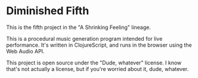 # Diminished Fifth

This is the fifth project in the "A Shrinking Feeling" lineage.

This is a procedural music generation program intended for live performance.
It's written in ClojureScript, and runs in the browser using the Web Audio API.

This project is open source under the "Dude, whatever" license. I know that's not actually a license, but if you're worried about it, dude, whatever.
